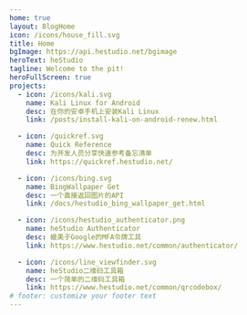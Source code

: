 ```yaml
---
home: true
layout: BlogHome
icon: /icons/house_fill.svg
title: Home
bgImage: https://api.hestudio.net/bgimage
heroText: heStudio
tagline: Welcome to the pit!
heroFullScreen: true
projects:
  - icon: /icons/kali.svg
    name: Kali Linux for Android
    desc: 在你的安卓手机上安装Kali Linux
    link: /posts/install-kali-on-android-renew.html

  - icon: /quickref.svg
    name: Quick Reference
    desc: 为开发人员分享快速参考备忘清单
    link: https://quickref.hestudio.net/

  - icon: /icons/bing.svg
    name: BingWallpaper Get
    desc: 一个直接返回图片的API
    link: /docs/hestudio_bing_wallpaper_get.html

  - icon: /icons/hestudio_authenticator.png
    name: heStudio Authenticator
    desc: 媲美于Google的MFA令牌工具
    link: https://www.hestudio.net/common/authenticator/

  - icon: /icons/line_viewfinder.svg
    name: heStudio二维码工具箱
    desc: 一个简单的二维码工具箱
    link: https://www.hestudio.net/common/qrcodebox/
# footer: customize your footer text
---
```


